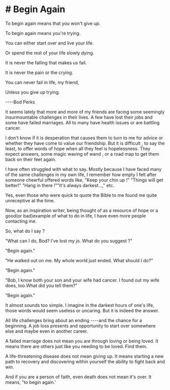 # # Begin Again

To begin again means that you won't give up.

To begin again means you're trying.

You can either start over and live your life.

Or spend the rest of your life slowly dying.

It is never the falling that makes us fail.

It is never the pain or the crying.

You can never fail in life, my friend,

Unless you give up trying.

----Bod Perks

It seems lately that more and more of my friends are facing some seemingly insurmountable challenges in their lives. A few have lost their jobs and some have failed marriages. All to many have health issues or are battling cancer.

I don't know if it is desperation that causes them to turn to me for advice or whether they have come to value our friendship. But it is difficult , to say the least, to offer words of hope when all they feel is hopelessness. They expect answers, some magic waving of wand , or a road map to get them back on their feet again.

I have often struggled with what to say. Mostly because I have faced many of the same challenges in my own life, I remember how empty I felt after someone cheerful offered words like, "Keep your chin up !" "Things will get better!" "Hang in there !""It's always darkest...," etc.

Yes, even those who were quick to quote the Bible to me found me quite unreceptive at the time.

Now, as an inspiration writer, being thought of as a resource of hope or a good(or bad)example of what to do in life, I have even more people contacting me.

So, what do I say ?

"What can I do, Bod? I've lost my jo. What do you suggest ?"

"Begin again."

"He walked out on me. My whole world just ended. What should I do?"

"Begin again."

"Bob, I know both your son and your wife had cancer. I found out my wife does, too.What did you tell them?"

"Begin again."

It almost sounds too simple. I imagine in the darkest hours of one's life, those words would seem useless or uncaring. But it is indeed the answer.

All life challenges bring about an ending ----and the chance for a beginning. A job loss presents and opportunity to start over somewhere else and maybe even in another career.

A failed marriage does not mean you are through loving or being loved. It means there are others just like you needing to be loved. Find them.

A life-threatening disease does not mean giving up. It means starting a new path to recovery and discovering within yourself the ability to fight back and win.

And if you are a person of faith, even death does not mean it's over. It means, "to begin again.'

